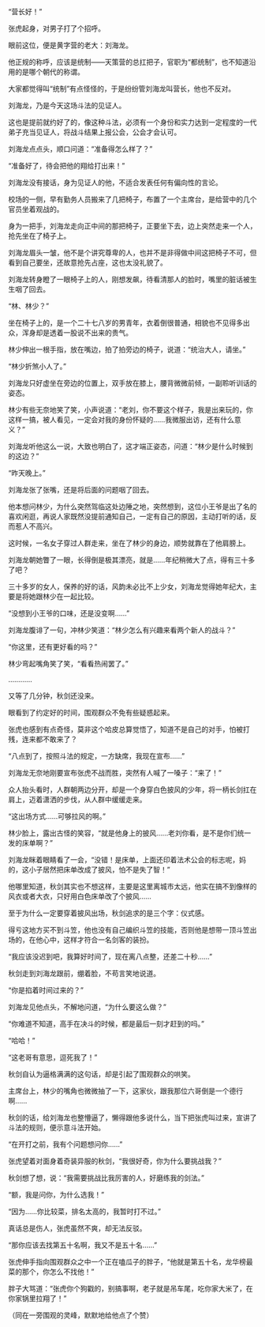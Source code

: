 “营长好！”

张虎起身，对男子打了个招呼。

眼前这位，便是黄字营的老大：刘海龙。

他正规的称呼，应该是统制——天策营的总扛把子，官职为“都统制”，也不知道沿用的是哪个朝代的称谓。

大家都觉得叫“统制”有点怪怪的，于是纷纷管刘海龙叫营长，他也不反对。

刘海龙，乃是今天这场斗法的见证人。

这也是提前就约好了的，像这种斗法，必须有一个身份和实力达到一定程度的一代弟子充当见证人，将战斗结果上报公会，公会才会认可。

刘海龙点点头，顺口问道：“准备得怎么样了？”

“准备好了，待会把他的翔给打出来！”

刘海龙没有接话，身为见证人的他，不适合发表任何有偏向性的言论。

校场的一侧，早有勤务人员搬来了几把椅子，布置了一个主席台，是给营中的几个官员坐着观战的。

身为一把手，刘海龙走向正中间的那把椅子，正要坐下去，边上突然走来一个人，抢先坐在了椅子上。

刘海龙眉头一皱，他不是个讲究尊卑的人，也并不是非得做中间这把椅子不可，但看到自己要坐，还故意抢先占座，这也太没礼貌了。

刘海龙转身瞪了一眼椅子上的人，刚想发飙，待看清那人的脸时，嘴里的脏话被生生咽了回去。

“林、林少？”

坐在椅子上的，是一个二十七八岁的男青年，衣着倒很普通，相貌也不见得多出众，浑身却是透着一股说不出来的贵气。

林少伸出一根手指，放在嘴边，拍了拍旁边的椅子，说道：“统治大人，请坐。”

“林少折煞小人了。”

刘海龙只好虚坐在旁边的位置上，双手放在膝上，腰背微微前倾，一副聆听训话的姿态。

林少有些无奈地笑了笑，小声说道：“老刘，你不要这个样子，我是出来玩的，你这样一搞，被人看见，一定会对我的身份怀疑的……我微服出访，还有什么意义？”

刘海龙听他这么一说，大致也明白了，这才端正姿态，问道：“林少是什么时候到的这边？”

“昨天晚上。”

刘海龙张了张嘴，还是将后面的问题咽了回去。

他本想问林少，为什么突然驾临这处边陲之地，突然想到，这位小王爷是出了名的喜欢闲逛，再说人家既然没提前通知自己，一定有自己的原因，主动打听的话，反而惹人不高兴。

这时候，一名女子穿过人群走来，坐在了林少的身边，顺势就靠在了他肩膀上。

刘海龙朝她瞥了一眼，长得倒是极其漂亮，就是……年纪稍微大了点，得有三十多了吧？

三十多岁的女人，保养的好的话，风韵未必比不上少女，刘海龙觉得她年纪大，主要是将她跟林少在一起比较。

“没想到小王爷的口味，还是没变啊……”

刘海龙腹诽了一句，冲林少笑道：“林少怎么有兴趣来看两个新人的战斗？”

“你这里，还有更好看的吗？”

林少弯起嘴角笑了笑，“看看热闹罢了。”

…………

又等了几分钟，秋剑还没来。

眼看到了约定好的时间，围观群众不免有些疑惑起来。

张虎也感到有点奇怪，莫非这个哈皮总算觉悟了，知道不是自己的对手，怕被打残，连来都不敢来了？

“八点到了，按照斗法的规定，一方缺席，我现在宣布……”

刘海龙无奈地刚要宣布张虎不战而胜，突然有人喊了一嗓子：“来了！”

众人抬头看时，人群朝两边分开，却是一个身穿白色披风的少年，将一柄长剑扛在肩上，迈着潇洒的步伐，从人群中缓缓走来。

“这出场方式……可够拉风的啊。”

林少脸上，露出古怪的笑容，“就是他身上的披风……老刘你看，是不是你们统一发的床单啊？”

刘海龙眯着眼睛看了一会，“没错！是床单，上面还印着法术公会的标志呢，妈的，这小子居然把床单改成了披风，怕不是失了智！”

他哪里知道，秋剑其实也不想这样，主要是这里离城市太远，他实在搞不到像样的风衣或者大衣，只好用白色床单改了个披风……

至于为什么一定要穿着披风出场，秋剑追求的是三个字：仪式感。

得亏这地方买不到斗笠，他也没有自己编织斗笠的技能，否则他是想带一顶斗笠出场的，在他心中，这样才符合一名剑客的装扮。

“我应该没迟到吧，我算好时间了，现在离八点整，还差二十秒……”

秋剑走到刘海龙跟前，绷着脸，不苟言笑地说道。

“你是掐着时间过来的？”

刘海龙见他点头，不解地问道，“为什么要这么做？”

“你难道不知道，高手在决斗的时候，都是最后一刻才赶到的吗。”

“哈哈！”

“这老哥有意思，逗死我了！”

秋剑自认为逼格满满的这句话，却是引起了围观群众的哄笑。

主席台上，林少的嘴角也微微抽了一下，这家伙，跟我那位六哥倒是一个德行啊……

秋剑的话，给刘海龙也整懵逼了，懒得跟他多说什么，当下把张虎叫过来，宣讲了斗法的规则，便示意斗法开始。

“在开打之前，我有个问题想问你……”

张虎望着对面身着奇装异服的秋剑，“我很好奇，你为什么要挑战我？”

秋剑想了想，说：“我需要挑战比我厉害的人，好磨练我的剑法。”

“额，我是问你，为什么选我！”

“因为……你比较菜，排名太高的，我暂时打不过。”

真话总是伤人，张虎虽然不爽，却无法反驳。

“那你应该去找第五十名啊，我又不是五十名……”

张虎伸手指向围观群众之中一个正在嗑瓜子的胖子，“他就是第五十名，龙华榜最菜的那个，你怎么不找他！”

胖子大骂道：“张虎你个狗戳的，别搞事啊，老子就是吊车尾，吃你家大米了，在你家锅里拉翔了！”

（同在一旁围观的灵峰，默默地给他点了个赞）
